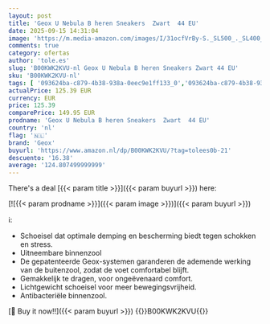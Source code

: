 ```yaml
---
layout: post
title: 'Geox U Nebula B heren Sneakers  Zwart  44 EU'
date: 2025-09-15 14:31:04
image: 'https://m.media-amazon.com/images/I/31ocfVrBy-S._SL500_._SL400_.jpg'
comments: true
category: ofertas
author: 'tole.es'
slug: 'B00KWK2KVU-nl Geox U Nebula B heren Sneakers Zwart 44 EU'
sku: 'B00KWK2KVU-nl'
tags: [ '093624ba-c879-4b38-938a-0eec9e1ff133_0','093624ba-c879-4b38-938a-0eec9e1ff133_3601','093624ba-c879-4b38-938a-0eec9e1ff133_6301','Arborist Merchandising Root','Cadeaus onder 100€','Herenmode','Herenschoenen','Klassieke & modieuze herensneakers','Kleding, schoenen & sieraden','Kleding, schoenen en sieraden','New Arrivals','Self Service','Special Features Stores','geox','🇳🇱', ]
actualPrice: 125.39 EUR
currency: EUR
price: 125.39
comparePrice: 149.95 EUR
prodname: 'Geox U Nebula B heren Sneakers  Zwart  44 EU'
country: 'nl'
flag: '🇳🇱'
brand: 'Geox'
buyurl: 'https://www.amazon.nl/dp/B00KWK2KVU/?tag=tolees0b-21'
descuento: '16.38'
average: '124.807499999999'
---
```


There's a deal [{{< param title >}}]({{< param buyurl >}})  here:

[![{{< param prodname >}}]({{< param image >}})]({{< param buyurl >}})

ℹ️:

- Schoeisel dat optimale demping en bescherming biedt tegen schokken en stress.
- Uitneembare binnenzool
- De gepatenteerde Geox-systemen garanderen de ademende werking van de buitenzool, zodat de voet comfortabel blijft.
- Gemakkelijk te dragen, voor ongeëvenaard comfort.
- Lichtgewicht schoeisel voor meer bewegingsvrijheid.
- Antibacteriële binnenzool.

[🛒 Buy it now!!]({{< param buyurl >}})
{{<world>}}B00KWK2KVU{{</world>}}
